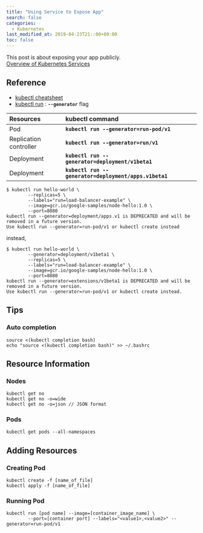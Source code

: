 ```yaml
---
title: "Using Service to Expose App"
search: false
categories:
  - Kubernetes
last_modified_at: 2019-04-23T21::00+09:00
toc: false
---
```


This post is about exposing your app publicly.  
[Overview of Kubernetes Services](https://kubernetes.io/docs/tutorials/kubernetes-basics/expose/expose-intro/)  

## Reference
* [kubectl cheatsheet](https://kubernetes.io/docs/reference/kubectl/cheatsheet/)
* [kubectl run](https://kubernetes.io/docs/reference/kubectl/conventions/#generators) : **`--generator`** flag  

|Resources|kubectl command|
|:--------|:--------------|
|Pod|**`kubectl run --generator=run-pod/v1`**|
|Replication controller|**`kubectl run --generator=run/v1`**|
|Deployment|**`kubectl run --generator=deployment/v1beta1`**|
|Deployment|**`kubectl run --generator=deployment/apps.v1beta1`**|

```console
$ kubectl run hello-world \
        --replicas=5 \
        --labels="run=load-balancer-example" \
        --image=gcr.io/google-samples/node-hello:1.0 \
        --port=8080
kubectl run --generator=deployment/apps.v1 is DEPRECATED and will be removed in a future version.
Use kubectl run --generator=run-pod/v1 or kubectl create instead
```
instead,
```console
$ kubectl run hello-world \
        --generator=deployment/v1beta1 \
        --replicas=5 \
        --labels="run=load-balancer-example" \
        --image=gcr.io/google-samples/node-hello:1.0 \
        --port=8080
kubectl run --generator=extensions/v1beta1 is DEPRECATED and will be removed in a future version. 
Use kubectl run --generator=run-pod/v1 or kubectl create instead.
```
## Tips
### Auto completion
```console
source <(kubectl completion bash)
echo "source <(kubectl completion bash)" >> ~/.bashrc
```
## Resource Information
### Nodes
```console
kubectl get no
kubectl get no -o=wide
kubectl get no -o=json // JSON format
```
### Pods
```console
kubectl get pods --all-namespaces
```
## Adding Resources
### Creating Pod
```console
kubectl create -f [name_of_file]
kubectl apply -f [name_of_file]
```
### Running Pod
```console
kubectl run [pod name] --image=[container_image_name] \
        --port=[container port] --labels="<value1>,<value2>" --generator=run-pod/v1
```
